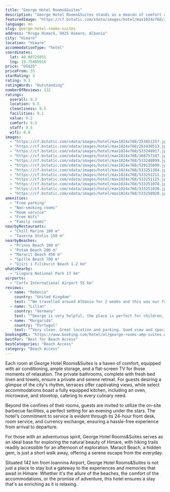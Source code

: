 ```yaml
---
title: "George Hotel Rooms&Suites"
description: "George Hotel Rooms&Suites stands as a beacon of comfort and convenience in the heart of Himare, a mere stone's throw away from the pristine shores of Prinos Beach and the tranquil waters of Potam Beach."
featuredImage: "https://cf.bstatic.com/xdata/images/hotel/max1024x768/253851257.jpg?k=0f364d0580da148431e87121fb5048752e7b7acebb59cb379c9a10bfdc0cfe7c&o=&hp=1"
language: en
slug: george-hotel-rooms-suites
address: "Rruga Himarë, 9425 Himare, Albania"
city: "Himare"
location: "Himare"
accommodationType: "hotel"
coordinates:
  lat: 40.09725851
  lng: 19.75489916
price: "US$35"
priceFrom: 35
starRating: 3
rating: 9.3
ratingWords: "Outstanding"
numberOfReviews: 132
ratings:
  overall: 9.3
  location: 9.5
  cleanliness: 9.5
  facilities: 9.1
  value: 9.2
  comfort: 9.5
  staff: 9.5
  wifi: 8.8
images:
  - "https://cf.bstatic.com/xdata/images/hotel/max1024x768/253851257.jpg?k=0f364d0580da148431e87121fb5048752e7b7acebb59cb379c9a10bfdc0cfe7c&o=&hp=1"
  - "https://cf.bstatic.com/xdata/images/hotel/max1024x768/263430513.jpg?k=e44b5a8132103fb83abbabbc7a971280efb9c3353d124e49fd026f397801a940&o=&hp=1"
  - "https://cf.bstatic.com/xdata/images/hotel/max1024x768/533248917.jpg?k=009a8822bf0397ed6fb6682c48ae3c019173851edc9976761ed229c8379b1896&o=&hp=1"
  - "https://cf.bstatic.com/xdata/images/hotel/max1024x768/368757347.jpg?k=b93c8d24d9eb87bd0b7bf0e95f4091889c39c1734094731888bb1e600bf29ac8&o=&hp=1"
  - "https://cf.bstatic.com/xdata/images/hotel/max1024x768/533248899.jpg?k=a4db89283946ff820a113e4bc6e08f0eaf6695a2cddcec7a5879b941d6e076d0&o=&hp=1"
  - "https://cf.bstatic.com/xdata/images/hotel/max1024x768/529135609.jpg?k=39f730d9443d4134698c33a2599f98707c708800f5dd61f73c270052c26a5bf8&o=&hp=1"
  - "https://cf.bstatic.com/xdata/images/hotel/max1024x768/533251384.jpg?k=512cc6237b10e0dd1bdb6e2af3678da5c26fa3e9f1d38024839f69e82b79f651&o=&hp=1"
  - "https://cf.bstatic.com/xdata/images/hotel/max1024x768/533251211.jpg?k=28c935e86757347d9c45602a50e4379dc283282c27b3a1611743bfd3b89ca39f&o=&hp=1"
  - "https://cf.bstatic.com/xdata/images/hotel/max1024x768/533251125.jpg?k=517acedaf2428aaf68dc1858dc8226192fb6190dcacf652fcde4c837f2afb823&o=&hp=1"
  - "https://cf.bstatic.com/xdata/images/hotel/max1024x768/533251078.jpg?k=0a6bfb6a2b532d7d79aaf4d8f078630f0d182643144a57392073bb69f86c8b7f&o=&hp=1"
  - "https://cf.bstatic.com/xdata/images/hotel/max1024x768/533251030.jpg?k=a3121794e8fe2bdb42df146edc933089ba434c33177271cd05f1e468ecf1a77c&o=&hp=1"
  - "https://cf.bstatic.com/xdata/images/hotel/max1024x768/533250928.jpg?k=3c5f9f73de3c65a87e54caf894e0826ff6be5072e0a5e29be3a6004ea5988316&o=&hp=1"
amenities:
  - "Free parking"
  - "Non-smoking rooms"
  - "Room service"
  - "Free WiFi"
  - "Family rooms"
nearbyRestaurants:
  - "Chill Marine 100 m"
  - "Taverna Stolis 150 m"
nearbyBeaches:
  - "Prinos Beach 100 m"
  - "Potam Beach 200 m"
  - "Maracit Beach 450 m"
  - "Spille Beach 700 m"
  - "Gjiri i Filikurit Beach 1.2 km"
whatsNearby:
  - "Llogora National Park 17 km"
airports:
  - "Corfu International Airport 55 km"
reviews:
  - name: "Rebecca"
    country: "United Kingdom"
    text: "“We travelled around Albania for 2 weeks and this was our favourite property! The location was perfect in the middle of the 3 bays with shaded parking too. Everything inside was perfect including the balcony and the view. The owners were lovely and...”"
  - name: "Lilian"
    country: "Germany"
    text: "“George is very helpful, the place is perfect for children, quite and nice. If you ask for something they are always trying to make it possible, we would be back!”"
  - name: "Margarida"
    country: "Portugal"
    text: "“Very clean. Great location and parking. Good view and spacious room with balcony. The host is very helpful and kind.”"
bookingURL: "https://www.booking.com/hotel/al/george-rooms-amp-suites.en-gb.html?aid=8035640"
bestFor: "Best for Beach Access"
bestCategories: "Beach Access"
category: "Beach Access"
---
```


Each room at George Hotel Rooms&Suites is a haven of comfort, equipped with air conditioning, ample storage, and a flat-screen TV for those moments of relaxation. The private bathrooms, complete with fresh bed linen and towels, ensure a private and serene retreat. For guests desiring a glimpse of the city's rhythm, terraces offer captivating views, while select accommodations boast a fully equipped kitchen, including an oven, microwave, and stovetop, catering to every culinary need.

Beyond the confines of their rooms, guests are invited to utilize the on-site barbecue facilities, a perfect setting for an evening under the stars. The hotel's commitment to service is evident through its 24-hour front desk, room service, and currency exchange, ensuring a hassle-free experience from arrival to departure.

For those with an adventurous spirit, George Hotel Rooms&Suites serves as an ideal base for exploring the natural beauty of Himare, with hiking trails readily accessible for an afternoon of exploration. Maracit Beach, a hidden gem, is just a short walk away, offering a serene escape from the everyday.

Situated 142 km from Ioannina Airport, George Hotel Rooms&Suites is not just a place to stay but a gateway to the experiences and memories that await in Himare. Whether it's the allure of the beaches, the comfort of the accommodations, or the promise of adventure, this hotel ensures a stay that's as enriching as it is relaxing.